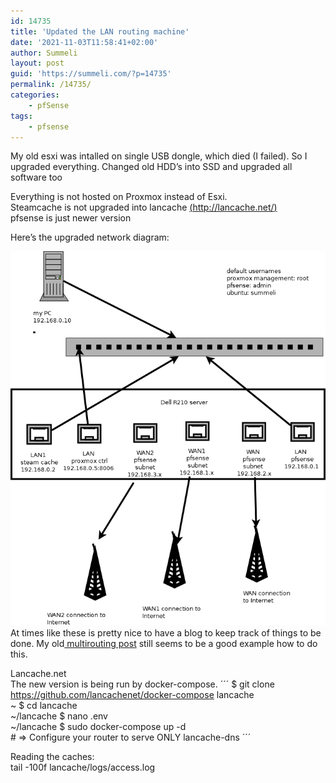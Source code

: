```yaml
---
id: 14735
title: 'Updated the LAN routing machine'
date: '2021-11-03T11:58:41+02:00'
author: Summeli
layout: post
guid: 'https://summeli.com/?p=14735'
permalink: /14735/
categories:
    - pfSense
tags:
    - pfsense
---
```


My old esxi was intalled on single USB dongle, which died (I failed). So I upgraded everything. Changed old HDD’s into SSD and upgraded all software too

Everything is not hosted on Proxmox instead of Esxi.   
Steamcache is not upgraded into lancache [(http://lancache.net/)](http://lancache.net/)  
pfsense is just newer version

Here’s the upgraded network diagram:

![](/jekyll-export/wp-content/uploads/2021/11/lan_network_updated-1.png) At times like these is pretty nice to have a blog to keep track of things to be done. My old[ multirouting post](https://summeli.com/11741/) still seems to be a good example how to do this.

Lancache.net  
The new version is being run by docker-compose.
´´´
 $ git clone https://github.com/lancachenet/docker-compose lancache  
~ $ cd lancache  
~/lancache $ nano .env  
~/lancache $ sudo docker-compose up -d  
\# =&gt; Configure your router to serve ONLY lancache-dns
´´´

Reading the caches:  
tail -100f lancache/logs/access.log
